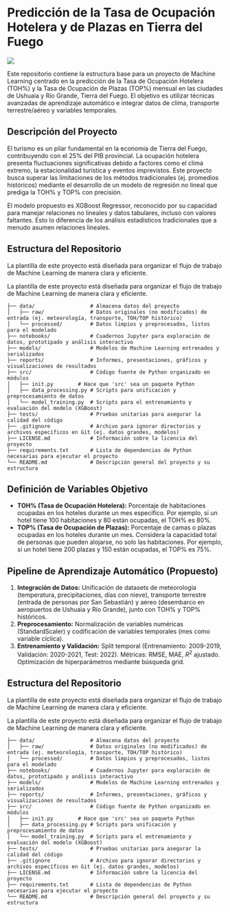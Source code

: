 # Predicción de la Tasa de Ocupación Hotelera y de Plazas en Tierra del Fuego

<a target="_blank" href="https://cookiecutter-data-science.drivendata.org/">
    <img src="https://img.shields.io/badge/CCDS-Project%20template-328F97?logo=cookiecutter" />
</a>

Este repositorio contiene la estructura base para un proyecto de Machine Learning centrado en la predicción de la Tasa de Ocupación Hotelera (TOH%) y la Tasa de Ocupación de Plazas (TOP%) mensual en las ciudades de Ushuaia y Río Grande, Tierra del Fuego. El objetivo es utilizar técnicas avanzadas de aprendizaje automático e integrar datos de clima, transporte terrestre/aéreo y variables temporales.

## Descripción del Proyecto

El turismo es un pilar fundamental en la economía de Tierra del Fuego, contribuyendo con el 25% del PIB provincial. La ocupación hotelera presenta fluctuaciones significativas debido a factores como el clima extremo, la estacionalidad turística y eventos imprevistos. Este proyecto busca superar las limitaciones de los métodos tradicionales (ej. promedios históricos) mediante el desarrollo de un modelo de regresión no lineal que prediga la TOH% y TOP% con precisión.

El modelo propuesto es XGBoost Regressor, reconocido por su capacidad para manejar relaciones no lineales y datos tabulares, incluso con valores faltantes. Esto lo diferencia de los análisis estadísticos tradicionales que a menudo asumen relaciones lineales.


## Estructura del Repositorio

La plantilla de este proyecto está diseñada para organizar el flujo de trabajo de Machine Learning de manera clara y eficiente.

La plantilla de este proyecto está diseñada para organizar el flujo de trabajo de Machine Learning de manera clara y eficiente.

`````
├── data/                  # Almacena datos del proyecto
│   ├── raw/               # Datos originales (no modificados) de entrada (ej. meteorología, transporte, TOH/TOP histórico)
│   └── processed/         # Datos limpios y preprocesados, listos para el modelado
├── notebooks/             # Cuadernos Jupyter para exploración de datos, prototipado y análisis interactivo
├── models/                # Modelos de Machine Learning entrenados y serializados
├── reports/               # Informes, presentaciones, gráficos y visualizaciones de resultados
├── src/                   # Código fuente de Python organizado en módulos
│   ├── init.py        # Hace que 'src' sea un paquete Python
│   ├── data_processing.py # Scripts para unificación y preprocesamiento de datos
│   └── model_training.py  # Scripts para el entrenamiento y evaluación del modelo (XGBoost)
├── tests/                 # Pruebas unitarias para asegurar la calidad del código
├── .gitignore             # Archivo para ignorar directorios y archivos específicos en Git (ej. datos grandes, modelos)
├── LICENSE.md             # Información sobre la licencia del proyecto
├── requirements.txt       # Lista de dependencias de Python necesarias para ejecutar el proyecto
└── README.md              # Descripción general del proyecto y su estructura
`````

## Definición de Variables Objetivo

* **TOH% (Tasa de Ocupación Hotelera):** Porcentaje de habitaciones ocupadas en los hoteles durante un mes específico. Por ejemplo, si un hotel tiene 100 habitaciones y 80 están ocupadas, el TOH% es 80%.
* **TOP% (Tasa de Ocupación de Plazas):** Porcentaje de camas o plazas ocupadas en los hoteles durante un mes. Considera la capacidad total de personas que pueden alojarse, no solo las habitaciones. Por ejemplo, si un hotel tiene 200 plazas y 150 están ocupadas, el TOP% es 75%.

## Pipeline de Aprendizaje Automático (Propuesto)

1.  **Integración de Datos:** Unificación de datasets de meteorología (temperatura, precipitaciones, días con nieve), transporte terrestre (entrada de personas por San Sebastián) y aéreo (desembarco en aeropuertos de Ushuaia y Río Grande), junto con TOH% y TOP% históricos.
2.  **Preprocesamiento:** Normalización de variables numéricas (StandardScaler) y codificación de variables temporales (mes como variable cíclica).
3.  **Entrenamiento y Validación:** Split temporal (Entrenamiento: 2009-2019, Validación: 2020-2021, Test: 2022). Métricas: RMSE, MAE, $R^2$ ajustado. Optimización de hiperparámetros mediante búsqueda grid.

## Estructura del Repositorio

La plantilla de este proyecto está diseñada para organizar el flujo de trabajo de Machine Learning de manera clara y eficiente.

La plantilla de este proyecto está diseñada para organizar el flujo de trabajo de Machine Learning de manera clara y eficiente.

`````
├── data/                  # Almacena datos del proyecto
│   ├── raw/               # Datos originales (no modificados) de entrada (ej. meteorología, transporte, TOH/TOP histórico)
│   └── processed/         # Datos limpios y preprocesados, listos para el modelado
├── notebooks/             # Cuadernos Jupyter para exploración de datos, prototipado y análisis interactivo
├── models/                # Modelos de Machine Learning entrenados y serializados
├── reports/               # Informes, presentaciones, gráficos y visualizaciones de resultados
├── src/                   # Código fuente de Python organizado en módulos
│   ├── init.py        # Hace que 'src' sea un paquete Python
│   ├── data_processing.py # Scripts para unificación y preprocesamiento de datos
│   └── model_training.py  # Scripts para el entrenamiento y evaluación del modelo (XGBoost)
├── tests/                 # Pruebas unitarias para asegurar la calidad del código
├── .gitignore             # Archivo para ignorar directorios y archivos específicos en Git (ej. datos grandes, modelos)
├── LICENSE.md             # Información sobre la licencia del proyecto
├── requirements.txt       # Lista de dependencias de Python necesarias para ejecutar el proyecto
└── README.md              # Descripción general del proyecto y su estructura
`````
